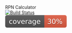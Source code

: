 RPN Calculator  
[![Build Status](https://travis-ci.com/MGupta99/csprag-w19-rpn.svg?branch=master)](https://travis-ci.com/MGupta99/csprag-w19-rpn)  
<img src="./coverage.svg">

